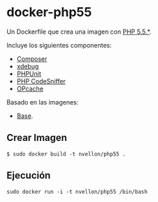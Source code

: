 # docker-php55

Un Dockerfile que crea una imagen con [PHP 5.5.*](https://github.com/php/php-src/tree/PHP-5.5).

Incluye los siguientes componentes:

- [Composer](https://getcomposer.org/)
- [xdebug](http://xdebug.org/)
- [PHPUnit](http://phpunit.de/)
- [PHP CodeSniffer](https://github.com/squizlabs/PHP_CodeSniffer)
- [OPcache](https://github.com/zendtech/ZendOptimizerPlus)

Basado en las imagenes:
- [Base](https://github.com/nvellon/dockerfiles/tree/master/base).

## Crear Imagen

	$ sudo docker build -t nvellon/php55 .

## Ejecución

	sudo docker run -i -t nvellon/php55 /bin/bash